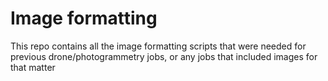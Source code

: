 # Image formatting
This repo contains all the image formatting scripts that were needed for previous drone/photogrammetry jobs, or any jobs that included images for that matter

